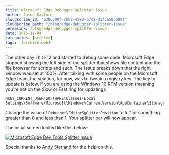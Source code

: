 ```yaml
---
title: Microsoft Edge Debugger Splitter Issue
author: Jason Gaylord
cloudscribe_id: "e386790f-cbb8-4390-b7c2-d1f6a595b89f"
cloudscribe_path: "/blog/edge-debugger-splitter-issue"
permalink: /blog/edge-debugger-splitter-issue
date: 2015-11-04
categories: [archive]
tags:  [archive,web]
---
```


The other day I hit F12 and started to debug some code. Microsoft Edge stopped showing the left side of the splitter that shows file content and the file browser for scripts and such. The issue breaks down that the right window was set at 100%. After talking with some people on the Microsoft Edge team, the solution, for now, was to tweak a registry key. The key to update is below, if you are using the Windows 10 RTM version (meaning you're not on the Slow or Fast ring for updating):

```
HKEY_CURRENT_USER\SOFTWARE\Classes\Local Settings\Software\Microsoft\Windows\CurrentVersion\AppContainer\Storage\microsoft.microsoftedge_8wekyb3d8bbwe\MicrosoftEdge\F12
```

Change the value of `DebuggerVEditorSplitterPosition` to `0.2` or something greater than 0 and less than 1. Your splitter bar will now appear.

The initial screen looked like this below:

[![Microsoft Edge Dev Tools Splitter Issue](https://cdn.jasongaylord.com/images/2015/11/04/edgedevtoolssplitterissue.png "Microsoft Edge Dev Tools Splitter Issue")](https://cdn.jasongaylord.com/images/2015/11/04/edgedevtoolssplitterissue.png)

Special thanks to [Andy Sterland](https://twitter.com/AndySterland) for the help on this.